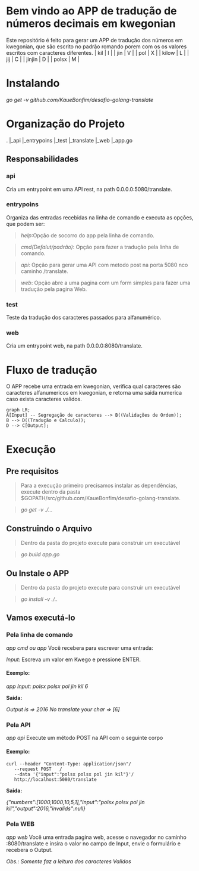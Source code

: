 # Bem vindo ao APP de tradução de números decimais em kwegonian

Este repositório é feito para gerar um APP de tradução dos números em kwegonian, que são escrito no padrão romando porem com os os valores escritos com caracteres diferentes. 
| kil     |  I  |
| jin     | V | 
| pol     | X |
| kilow | L |
| jij      | C | 
| jinjin | D |
| polsx | M |

# Instalando
*go get -v github.com/KaueBonfim/desafio-golang-translate*

# Organização do Projeto

.
|_api
|_entrypoins
|_test
|_translate
|_web
|_app.go

## Responsabilidades


### api

Cria um entrypoint em uma API rest, na path 0.0.0.0:5080/translate.

### entrypoins

Organiza das entradas recebidas na linha de comando e executa as opções, que podem ser:

>*help*:Opção de socorro do app pela linha de comando.

>*cmd(Defalut/padrão)*: Opção para fazer a tradução pela linha de comando.

>*api*: Opção para gerar uma API com metodo post na porta 5080 nco caminho /translate.

>*web*: Opção abre a uma pagina com um form simples para fazer uma tradução pela pagina Web.

### test

Teste da tradução dos caracteres passados para alfanumérico.

### web

Cria um entrypoint web, na path 0.0.0.0:8080/translate.


# Fluxo de tradução

O APP recebe uma entrada em kwegonian, verifica qual caracteres são caracteres alfanumericos em kwegonian, e retorna uma saida numerica caso exista caracteres validos.

```mermaid
graph LR;
A[Input] -- Segregação de caracteres --> B((Validações de Ordem));
B --> D((Tradução e Calculo));
D --> C[Output];
```


# Execução

## Pre requisitos
>Para a execução primeiro precisamos instalar as dependências, execute dentro da pasta $GOPATH/src/github.com/KaueBonfim/desafio-golang-translate.

> *go get -v ./...*

## Construindo o Arquivo
>Dentro da pasta do projeto execute para construir um executável

>*go build app.go*

## Ou Instale o APP 
>Dentro da pasta do projeto execute para construir um executável

>*go install -v ./..*


## Vamos executá-lo

### Pela linha de comando 
*app cmd ou app*
Você recebera para escrever uma entrada:

*Input:*
Escreva um valor em Kwego e pressione ENTER.

#### Exemplo:
*app*
*Input: polsx polsx pol jin kil 6*

**Saida:**

*Output is => 2016*
*No translate your char => [6]*

### Pela API
*app api*
Execute um método POST na API com o seguinte corpo

#### Exemplo:
```
curl --header "Content-Type: application/json"/
   --request POST   /
   --data '{"input":"polsx polsx pol jin kil"}'/
   http://localhost:5080/translate
```

**Saida:**

*{"numbers":[1000,1000,10,5,1],"input":"polsx polsx pol jin kil","output":2016,"invalids":null}*

### Pela WEB
*app web*
Você uma entrada pagina web, acesse o navegador no caminho :8080/translate e insira o valor no campo de Input, envie o formulário e recebera o Output.

*Obs.: Somente faz a leitura dos caracteres Validos*
